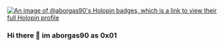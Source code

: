 [![An image of @aborgas90's Holopin badges, which is a link to view their full Holopin profile](https://holopin.me/aborgas90)](https://holopin.io/@aborgas90)
### Hi there 👋   im aborgas90 as 0x01 

<!--
**aborgas90/aborgas90** is a ✨ _special_ ✨ repository because its `README.md` (this file) appears on your GitHub profile.

Here are some ideas to get you started:

- 🔭 I’m currently working on ...
- 🌱 I’m currently learning ...
- 👯 I’m looking to collaborate on ...
- 🤔 I’m looking for help with ...
- 💬 Ask me about ...
- 📫 How to reach me: ...
- 😄 Pronouns: ...
- ⚡ Fun fact: ...
-->
